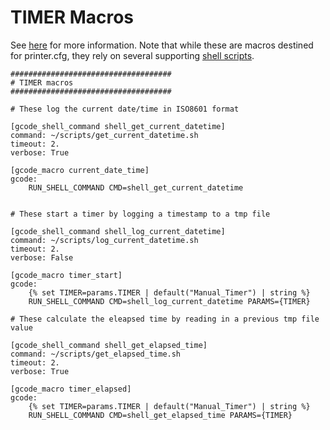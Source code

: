 # TIMER Macros

See [here](https://github.com/500Foods/WelcomeToTroodon/blob/main/docs/level_s/time_timer.md) for more information. Note that while these are macros destined for printer.cfg, they rely on several supporting [shell scripts](https://github.com/500Foods/WelcomeToTroodon/tree/main#time-and-timer-shell-commands).

```
####################################
# TIMER macros
####################################

# These log the current date/time in ISO8601 format

[gcode_shell_command shell_get_current_datetime]
command: ~/scripts/get_current_datetime.sh
timeout: 2.
verbose: True

[gcode_macro current_date_time]
gcode:
    RUN_SHELL_COMMAND CMD=shell_get_current_datetime


# These start a timer by logging a timestamp to a tmp file
    
[gcode_shell_command shell_log_current_datetime]
command: ~/scripts/log_current_datetime.sh
timeout: 2.
verbose: False

[gcode_macro timer_start]
gcode:
    {% set TIMER=params.TIMER | default("Manual_Timer") | string %}
    RUN_SHELL_COMMAND CMD=shell_log_current_datetime PARAMS={TIMER}

# These calculate the eleapsed time by reading in a previous tmp file value

[gcode_shell_command shell_get_elapsed_time]
command: ~/scripts/get_elapsed_time.sh
timeout: 2.
verbose: True

[gcode_macro timer_elapsed]
gcode:
    {% set TIMER=params.TIMER | default("Manual_Timer") | string %}
    RUN_SHELL_COMMAND CMD=shell_get_elapsed_time PARAMS={TIMER}
```

